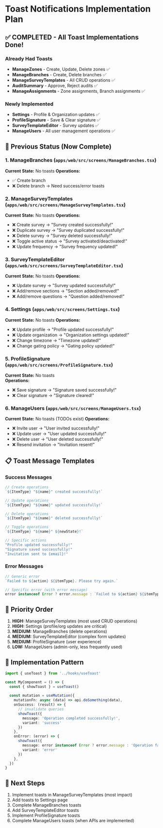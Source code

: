 # Toast Notifications Implementation Plan

## ✅ COMPLETED - All Toast Implementations Done!

### Already Had Toasts
- **ManageZones** - Create, Update, Delete zones ✅
- **ManageBranches** - Create, Delete branches ✅
- **ManageSurveyTemplates** - All CRUD operations ✅
- **AuditSummary** - Approve, Reject audits ✅  
- **ManageAssignments** - Zone assignments, Branch assignments ✅

### Newly Implemented
- **Settings** - Profile & Organization updates ✅
- **ProfileSignature** - Save & Clear signature ✅
- **SurveyTemplateEditor** - Survey updates ✅
- **ManageUsers** - All user management operations ✅

## 🔴 Previous Status (Now Complete)

### 1. **ManageBranches** (`apps/web/src/screens/ManageBranches.tsx`)
**Current State:** No toasts
**Operations:**
- ✅ Create branch
- ❌ Delete branch → Need success/error toasts

### 2. **ManageSurveyTemplates** (`apps/web/src/screens/ManageSurveyTemplates.tsx`)
**Current State:** No toasts
**Operations:**
- ❌ Create survey → "Survey created successfully!"
- ❌ Duplicate survey → "Survey duplicated successfully!"
- ❌ Delete survey → "Survey deleted successfully!"
- ❌ Toggle active status → "Survey activated/deactivated!"
- ❌ Update frequency → "Survey frequency updated!"

### 3. **SurveyTemplateEditor** (`apps/web/src/screens/SurveyTemplateEditor.tsx`)
**Current State:** No toasts
**Operations:**
- ❌ Update survey → "Survey updated successfully!"
- ❌ Add/remove sections → "Section added/removed!"
- ❌ Add/remove questions → "Question added/removed!"

### 4. **Settings** (`apps/web/src/screens/Settings.tsx`)
**Current State:** No toasts
**Operations:**
- ❌ Update profile → "Profile updated successfully!"
- ❌ Update organization → "Organization settings updated!"
- ❌ Change timezone → "Timezone updated!"
- ❌ Change gating policy → "Gating policy updated!"

### 5. **ProfileSignature** (`apps/web/src/screens/ProfileSignature.tsx`)
**Current State:** No toasts  
**Operations:**
- ❌ Save signature → "Signature saved successfully!"
- ❌ Clear signature → "Signature cleared!"

### 6. **ManageUsers** (`apps/web/src/screens/ManageUsers.tsx`)
**Current State:** No toasts (TODOs exist)
**Operations:**
- ❌ Invite user → "User invited successfully!"
- ❌ Update user → "User updated successfully!"
- ❌ Delete user → "User deleted successfully!"
- ❌ Resend invitation → "Invitation resent!"

## 📋 Toast Message Templates

### Success Messages
```typescript
// Create operations
`${ItemType} "${name}" created successfully!`

// Update operations  
`${ItemType} "${name}" updated successfully!`

// Delete operations
`${ItemType} "${name}" deleted successfully!`

// Toggle operations
`${ItemType} "${name}" ${newState}!`

// Specific actions
"Profile updated successfully!"
"Signature saved successfully!"
"Invitation sent to {email}!"
```

### Error Messages
```typescript
// Generic error
`Failed to ${action} ${itemType}. Please try again.`

// Specific error (with error message)
error instanceof Error ? error.message : `Failed to ${action} ${itemType}.`
```

## 🎯 Priority Order

1. **HIGH:** ManageSurveyTemplates (most used CRUD operations)
2. **HIGH:** Settings (profile/org updates are critical)
3. **MEDIUM:** ManageBranches (delete operations)
4. **MEDIUM:** SurveyTemplateEditor (complex form updates)
5. **MEDIUM:** ProfileSignature (user experience)
6. **LOW:** ManageUsers (admin-only, less frequently used)

## 📝 Implementation Pattern

```typescript
import { useToast } from '../hooks/useToast'

const MyComponent = () => {
  const { showToast } = useToast()
  
  const mutation = useMutation({
    mutationFn: async (data) => api.doSomething(data),
    onSuccess: (result) => {
      // invalidate queries
      showToast({ 
        message: 'Operation completed successfully!', 
        variant: 'success' 
      })
    },
    onError: (error) => {
      showToast({ 
        message: error instanceof Error ? error.message : 'Operation failed.', 
        variant: 'error' 
      })
    },
  })
}
```

## 🔄 Next Steps

1. Implement toasts in ManageSurveyTemplates (most impact)
2. Add toasts to Settings page
3. Complete ManageBranches toasts
4. Add SurveyTemplateEditor toasts
5. Implement ProfileSignature toasts
6. Complete ManageUsers toasts (when APIs are implemented)
